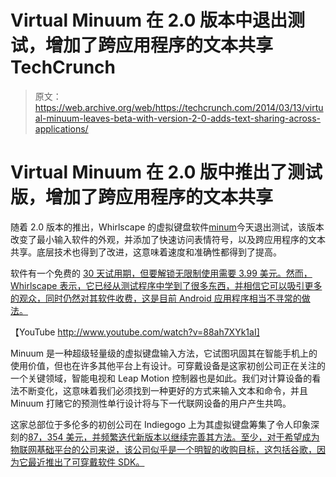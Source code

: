 # Virtual Minuum 在 2.0 版本中退出测试，增加了跨应用程序的文本共享 TechCrunch

> 原文：<https://web.archive.org/web/https://techcrunch.com/2014/03/13/virtual-minuum-leaves-beta-with-version-2-0-adds-text-sharing-across-applications/>

# Virtual Minuum 在 2.0 版中推出了测试版，增加了跨应用程序的文本共享

随着 2.0 版本的推出，Whirlscape 的虚拟键盘软件[minum](https://web.archive.org/web/20221007053210/http://minuum.com/)今天退出测试，该版本改变了最小输入软件的外观，并添加了快速访问表情符号，以及跨应用程序的文本共享。底层技术也得到了改进，这意味着速度和准确性都得到了提高。

软件有一个免费的 [30 天试用期，但要解锁无限制使用需要 3.99 美元。然而，Whirlscape 表示，它已经从测试程序中学到了很多东西，并相信它可以吸引更多的观众，同时仍然对其软件收费，这是目前 Android 应用程序相当不寻常的做法。](https://web.archive.org/web/20221007053210/https://play.google.com/store/apps/details?id=com.whirlscape.minuumfree)

【YouTube http://www.youtube.com/watch?v=88ah7XYk1aI]

Minuum 是一种超级轻量级的虚拟键盘输入方法，它试图巩固其在智能手机上的使用价值，但也在许多其他平台上有设计。可穿戴设备是这家初创公司正在关注的一个关键领域，智能电视和 Leap Motion 控制器也是如此。我们对计算设备的看法不断变化，这意味着我们必须找到一种更好的方式来输入文本和命令，并且 Minuum 打赌它的预测性单行设计将与下一代联网设备的用户产生共鸣。

这家总部位于多伦多的初创公司在 Indiegogo 上为其虚拟键盘筹集了令人印象深刻的[87，354 美元，并频繁迭代新版本以继续完善其方法。至少，对于希望成为物联网基础平台的公司来说，该公司似乎是一个明智的收购目标，这包括谷歌，因为它最近推出了可穿戴软件 SDK。](https://web.archive.org/web/20221007053210/http://www.indiegogo.com/projects/the-minuum-keyboard-project)